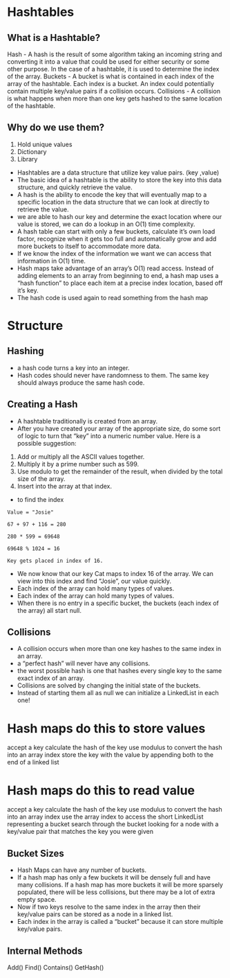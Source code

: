 # Hashtables

## What is a Hashtable?

 Hash - A hash is the result of some algorithm taking an incoming string and converting it into a value that could be used for either security or some other purpose. In the case of a hashtable, it is used to determine the index of the array.
 Buckets - A bucket is what is contained in each index of the array of the hashtable. Each index is a bucket. An index could potentially contain multiple key/value pairs if a collision occurs.
 Collisions - A collision is what happens when more than one key gets hashed to the same location of the hashtable.

## Why do we use them?

1. Hold unique values
2. Dictionary
3. Library

* Hashtables are a data structure that utilize key value pairs. (key ,value)
* The basic idea of a hashtable is the ability to store the key into this data structure, and quickly retrieve the value.
* A hash is the ability to encode the key that will eventually map to a specific location in the data structure that we can look at directly to retrieve the value.
* we are able to hash our key and determine the exact location where our value is stored, we can do a lookup in an O(1) time complexity.
* A hash table can start with only a few buckets, calculate it’s own load factor, recognize when it gets too full and automatically grow and add more buckets to itself to accommodate more data.
* If we know the index of the information we want we can access that information in O(1) time.
* Hash maps take advantage of an array’s O(1) read access. Instead of adding elements to an array from beginning to end, a hash map uses a “hash function” to place each item at a precise index location, based off it’s key.
* The hash code is used again to read something from the hash map

# Structure

## Hashing

* a hash code turns a key into an integer.
* Hash codes should never have randomness to them. The same key should always produce the same hash code.

## Creating a Hash

* A hashtable traditionally is created from an array.
* After you have created your array of the appropriate size, do some sort of logic to turn that “key” into a numeric number value. Here is a possible suggestion:

1. Add or multiply all the ASCII values together.
2. Multiply it by a prime number such as 599.
3. Use modulo to get the remainder of the result, when divided by the total size of the array.
4. Insert into the array at that index.

* to find the index

```Key = "Cat"
Value = "Josie"

67 + 97 + 116 = 280

280 * 599 = 69648

69648 % 1024 = 16

Key gets placed in index of 16. 
```

* We now know that our key Cat maps to index 16 of the array. We can view into this index and find “Josie”, our value quickly.
* Each index of the array can hold many types of values.
* Each index of the array can hold many types of values.
* When there is no entry in a specific bucket, the buckets (each index of the array) all start null.

## Collisions

* A collision occurs when more than one key hashes to the same index in an array.
* a “perfect hash” will never have any collisions.
* the worst possible hash is one that hashes every single key to the same exact index of an array.
* Collisions are solved by changing the initial state of the buckets.
* Instead of starting them all as null we can initialize a LinkedList in each one!

# Hash maps do this to store values

accept a key
calculate the hash of the key
use modulus to convert the hash into an array index
store the key with the value by appending both to the end of a linked list

# Hash maps do this to read value

accept a key
calculate the hash of the key
use modulus to convert the hash into an array index
use the array index to access the short LinkedList representing a bucket
search through the bucket looking for a node with a key/value pair that matches the key you were given

## Bucket Sizes

* Hash Maps can have any number of buckets.
* If a hash map has only a few buckets it will be densely full and have many collisions. If a hash map has more buckets it will be more sparsely populated, there will be less collisions, but there may be a lot of extra empty space.
* Now if two keys resolve to the same index in the array then their key/value pairs can be stored as a node in a linked list.
* Each index in the array is called a “bucket” because it can store multiple key/value pairs.

## Internal Methods

Add()
Find()
Contains()
GetHash()
